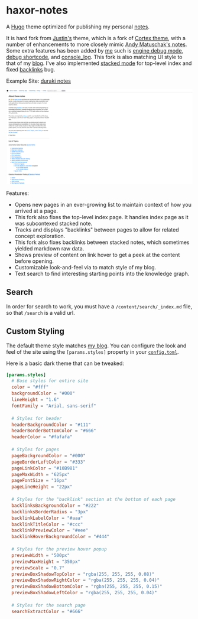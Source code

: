 # haxor-notes 

A [Hugo](https://gohugo.io/) theme optimized for publishing my personal [notes](http://notes.durakiconsulting.com).

It is hard fork from [Justin's](https://justindsmith.me) theme, which is a fork of [Cortex theme](https://github.com/jethrokuan/cortex), with a number of enhancements to more closely mimic [Andy Matuschak's notes](https://notes.andymatuschak.org). Some extra features has been added by [me](https://twitter.com/0xduraki) such is [engine debug mode](./layouts/partials/debugprint.html), [debug shortcode](./layouts/shortcodes/debug.html), and [console_log](./layouts/partials/console_log.html). This fork is also matching UI style to that of my [blog](https://duraki.github.io). I've also implemented [stacked mode](./layouts/partials/debugprint.html) for top-level index and fixed [backlinks](./layouts/partials/backlinks.html) bug.

Example Site: [duraki notes](http://notes.durakiconsulting/)

![Screenshot](./screenshot.png)

Features:

- Opens new pages in an ever-growing list to maintain context of how you arrived at a page.
- This fork also fixes the top-level index page. It handles index page as it was subcontexed stacked note. 
- Tracks and displays "backlinks" between pages to allow for related concept exploration.
- This fork also fixes backlinks between stacked notes, which sometimes yielded markdown raw data. 
- Shows preview of content on link hover to get a peek at the content before opening.
- Customizable look-and-feel via to match style of my blog.
- Text search to find interesting starting points into the knowledge graph.

## Search

In order for search to work, you must have a `/content/search/_index.md` file, so that `/search` is a valid url.

## Custom Styling

The default theme style matches [my blog](http://notes.durakiconsulting.com). You can configure the look and feel of the site using the `[params.styles]` property in your [`config.toml`](https://github.com/duraki/notes/themes/haxor-notes/blob/master/config.toml).

Here is a basic dark theme that can be tweaked:

```toml
[params.styles]
  # Base styles for entire site
  color = "#fff"
  backgroundColor = "#000"
  lineHeight = "1.6"
  fontFamily = "Arial, sans-serif"

  # Styles for header
  headerBackgroundColor = "#111"
  headerBorderBottomColor = "#666"
  headerColor = "#fafafa"

  # Styles for pages
  pageBackgroundColor = "#000"
  pageBorderLeftColor = "#333"
  pageLinkColor = "#10B981"
  pageMaxWidth = "625px"
  pageFontSize = "16px"
  pageLineHeight = "22px"

  # Styles for the "backlink" section at the bottom of each page
  backlinksBackgroundColor = "#222"
  backlinksBorderRadius = "3px"
  backlinkLabelColor = "#aaa"
  backlinkTitleColor = "#ccc"
  backlinkPreviewColor = "#eee"
  backlinkHoverBackgroundColor = "#444"

  # Styles for the preview hover popup
  previewWidth = "500px"
  previewMaxHeight = "350px"
  previewScale = "0.7"
  previewBoxShadowTopColor = "rgba(255, 255, 255, 0.08)"
  previewBoxShadowRightColor = "rgba(255, 255, 255, 0.04)"
  previewBoxShadowBottomColor = "rgba(255, 255, 255, 0.15)"
  previewBoxShadowLeftColor = "rgba(255, 255, 255, 0.04)"

  # Styles for the search page
  searchExtractColor = "#666"
```
